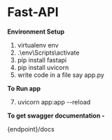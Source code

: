 # Fast-API

**Environment Setup**
1. virtualenv env
2. .\env\Scripts\activate
3. pip install fastapi 
4. pip install uvicorn
5. write code in a file say app.py

**To Run app**

7. uvicorn app:app --reload


**To get swagger documentation -** 

{endpoint}/docs
